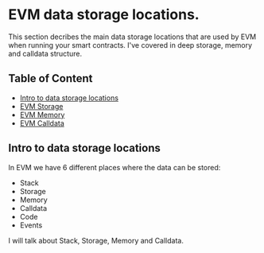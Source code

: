 # EVM data storage locations.
This section decribes the main data storage locations that are used by EVM when running your smart contracts. I've covered in deep storage, memory and calldata structure.
## Table of Content 
* [Intro to data storage locations](#intro-to-data-storage-locations)
* [EVM Storage](#evm-storage)
* [EVM Memory](#evm-memory)
* [EVM Calldata](#evm-calldata)
## Intro to data storage locations
In EVM we have 6 different places where the data can be stored:
 - Stack
 - Storage
 - Memory
 - Calldata
 - Code
 - Events
 
I will talk about Stack, Storage, Memory and Calldata.